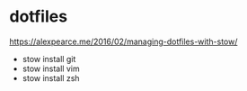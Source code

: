 # dotfiles
https://alexpearce.me/2016/02/managing-dotfiles-with-stow/

* stow install git
* stow install vim
* stow install zsh

